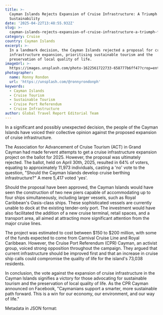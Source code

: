 ```yaml
---
title: >-
  Cayman Islands Rejects Expansion of Cruise Infrastructure: A Triumph for
  Sustainability
date: '2025-04-22T13:48:55.932Z'
slug: >-
  cayman-islands-rejects-expansion-of-cruise-infrastructure-a-triumph-for-sustainability
category: Cruise
country: Cayman Islands
excerpt: >-
  In a landmark decision, the Cayman Islands rejected a proposal for cruise
  infrastructure expansion, prioritising sustainable tourism and the
  preservation of local quality of life.
imageUrl: >-
  https://images.unsplash.com/photo-1622561722733-658777b6ff47?crop=entropy&cs=tinysrgb&fit=max&fm=jpg&ixid=M3w3Mzk5OTB8MHwxfHNlYXJjaHw0fHxDYXltYW4lMjBJc2xhbmRzfGVufDB8MHx8fDE3NDYyNzQ1NjZ8MA&ixlib=rb-4.0.3&q=80&w=1080
photographer:
  name: Ronny Rondon
  url: 'https://unsplash.com/@ronnyrondonph'
keywords:
  - Cayman Islands
  - Cruise Tourism
  - Sustainable Tourism
  - Cruise Port Referendum
  - Cruise Infrastructure
author: Global Travel Report Editorial Team
---
```

In a significant and possibly unexpected decision, the people of the Cayman Islands have voiced their collective opinion against the proposed expansion of cruise infrastructure.

The Association for Advancement of Cruise Tourism (ACT) in Grand Cayman had made fervent attempts to get a cruise infrastructure expansion project on the ballot for 2025. However, the proposal was ultimately rejected. The ballot, held on April 30th, 2025, resulted in 64% of voters, equating to approximately 11,973 individuals, casting a 'no' vote to the question, "Should the Cayman Islands develop cruise berthing infrastructure?" A mere 5,417 voted 'yes'.

Should the proposal have been approved, the Cayman Islands would have seen the construction of two new piers capable of accommodating up to four ships simultaneously, including larger vessels, such as Royal Caribbean's Oasis-class ships. These sophisticated vessels are currently unable to dock at the existing tender-only port. The investment would have also facilitated the addition of a new cruise terminal, retail spaces, and a transport area, all aimed at attracting more significant attention from the major cruise lines.

The project was estimated to cost between $150 to $200 million, with some of the funds expected to come from Carnival Cruise Line and Royal Caribbean. However, the Cruise Port Referendum (CPR) Cayman, an activist group, voiced strong opposition throughout the campaign. They argued that current infrastructure should be improved first and that an increase in cruise ship calls could compromise the quality of life for the island's 73,038 residents.

In conclusion, the vote against the expansion of cruise infrastructure in the Cayman Islands signifies a victory for those advocating for sustainable tourism and the preservation of local quality of life. As the CPR Cayman announced on Facebook, "Caymanians support a smarter, more sustainable path forward. This is a win for our economy, our environment, and our way of life."

Metadata in JSON format:
